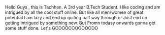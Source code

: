 Hello Guys , this is Tachhen.
A 3rd year B.Tech Student. I like coding and am intrigued by all the cool stuff online.
But like all men/women of great potential I am lazy and end up quiting half way through or 
Just end up getting intrigued by something new.
But Fromn todasy onwards gonna get some stuff done.
Let's GOOOOOOOOOOOOO
